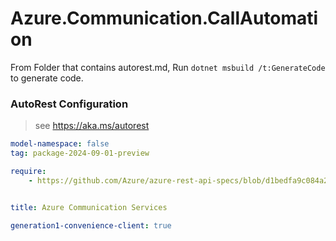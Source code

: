 # Azure.Communication.CallAutomation

From Folder that contains autorest.md, Run `dotnet msbuild /t:GenerateCode` to generate code.

### AutoRest Configuration
> see https://aka.ms/autorest

```yaml
model-namespace: false
tag: package-2024-09-01-preview

require:
    - https://github.com/Azure/azure-rest-api-specs/blob/d1bedfa9c084a2e3f9cbeb075c532d691c3c0095/specification/communication/data-plane/CallAutomation/readme.md


title: Azure Communication Services

generation1-convenience-client: true
```
